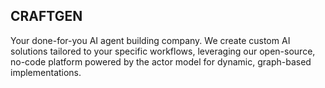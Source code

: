 ## CRAFTGEN

Your done-for-you AI agent building company. We create custom AI solutions tailored to your specific workflows, leveraging our open-source, no-code platform powered by the actor model for dynamic, graph-based implementations.